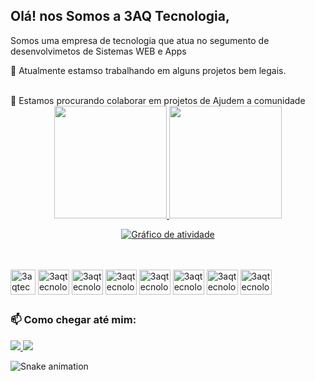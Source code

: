 ## Olá! nos Somos a 3AQ Tecnologia,
Somos uma empresa de tecnologia que atua no segumento de desenvolvimetos de  Sistemas WEB e Apps

🔭 Atualmente estamso trabalhando em alguns projetos bem legais.<br/>

<div style="display: inline_block">


</div>
</br>
👯 Estamos procurando colaborar em projetos de Ajudem a comunidade 

<br/>
<div align="center">
  <a href="https://github.com/3aqtecnologia">
  <img height="180em" src="https://github-readme-stats.vercel.app/api?username=3aqtecnologia&show_icons=true&theme=slateorange&include_all_commits=true&count_private=true"/>
  <img height="180em" src="https://github-readme-stats.vercel.app/api/top-langs/?username=3aqtecnologia&layout=compact&langs_count=7&theme=slateorange"/>

</div>

<p align="center"<a href="#"><img alt="Gráfico de atividade" src="https://activity-graph.herokuapp.com/graph?username=3aqtecnologia&bg_color=0D1117&color=d6db0b&line=ffffff&point=e34c26&hide_border=true&" /></a></p>
<br>

          
<div style="display: inline_block"><br>


<img align="center" alt="3aqtecnologia-html5" height="40" src="https://cdn.jsdelivr.net/gh/devicons/devicon/icons/html5/html5-original.svg" />
          

<img  align="center" alt="3aqtecnologia-css3" height="40" width="50" src="https://cdn.jsdelivr.net/gh/devicons/devicon/icons/css3/css3-original.svg" />
          

<img align="center" alt="3aqtecnologia-js" height="40" width="50" src="https://cdn.jsdelivr.net/gh/devicons/devicon/icons/javascript/javascript-original.svg" />
          

 <img align="center" alt="3aqtecnologia-react" height="40" width="50"  src="https://cdn.jsdelivr.net/gh/devicons/devicon/icons/react/react-original-wordmark.svg" />
 
<img align="center" alt="3aqtecnologia-php" height="40" width="50"  src="https://cdn.jsdelivr.net/gh/devicons/devicon/icons/php/php-plain.svg" />

<img align="center" alt="3aqtecnologia-node" height="40" width="50" src="https://cdn.jsdelivr.net/gh/devicons/devicon/icons/nodejs/nodejs-original.svg" />
          

<img align="center" alt="3aqtecnologia-Linux" height="40" width="50"   src="https://cdn.jsdelivr.net/gh/devicons/devicon/icons/linux/linux-original.svg" />

<img align="center" alt="3aqtecnologia-MySQL" height="40" width="50" src="https://cdn.jsdelivr.net/gh/devicons/devicon/icons/mysql/mysql-original.svg" />
  
</div>

##

<div> 
<h3>📫 Como chegar até mim:</h3>
 <a href = "mailto:3aqtecnologia@gmail.com">
    <img src="https://img.shields.io/badge/Gmail-D14836?style=for-the-badge&logo=gmail&logoColor=white" target="_new">
 </a>
 <a href="https://www.instagram.com/3aqtecnologia/" target="_blank">
    <img src="https://img.shields.io/badge/Instagram-E4405F?style=for-the-badge&logo=instagram&logoColor=white" target="_blank">
  </a>
 
 ![Snake animation](https://github.com/3aqtecnologia/3aqtecnologia/blob/output/github-contribution-grid-snake.svg)
 
</div>

<!--
**aalissonaq/aalissonaq** is a ✨ _special_ ✨ repository because its `README.md` (this file) appears on your GitHub profile.

Here are some ideas to get you started:

- 🔭 I’m currently working on ...
- 🌱 I’m currently learning ...
- 👯 I’m looking to collaborate on ...
- 🤔 I’m looking for help with ...
- 💬 Ask me about ...
- 📫 How to reach me: ...
- 😄 Pronouns: ...
- ⚡ Fun fact: ...
-->
